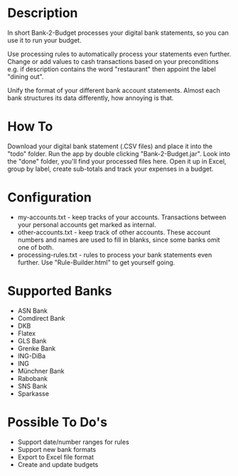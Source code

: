 # Description
In short Bank-2-Budget processes your digital bank statements, so you can use it to run your budget.

Use processing rules to automatically process your statements even further. Change or add values to cash transactions based on your preconditions e.g. if description contains the word "restaurant" then appoint the label "dining out".

Unify the format of your different bank account statements. Almost each bank structures its data differently, how annoying is that. 

# How To
Download your digital bank statement (.CSV files) and place it into the "todo" folder. Run the app by double clicking "Bank-2-Budget.jar". Look into the "done" folder, you'll find your processed files here. Open it up in Excel, group by label, create sub-totals and track your expenses in a budget.

# Configuration
* my-accounts.txt - keep tracks of your accounts. Transactions between your personal accounts get marked as internal.
* other-accounts.txt - keep track of other accounts. These account numbers and names are used to fill in blanks, since some banks omit one of both.
* processing-rules.txt - rules to process your bank statements even further. Use "Rule-Builder.html" to get yourself going.

# Supported Banks
* ASN Bank
* Comdirect Bank
* DKB
* Flatex
* GLS Bank
* Grenke Bank
* ING-DiBa
* ING
* Münchner Bank
* Rabobank
* SNS Bank
* Sparkasse

# Possible To Do's
* Support date/number ranges for rules
* Support new bank formats
* Export to Excel file format
* Create and update budgets